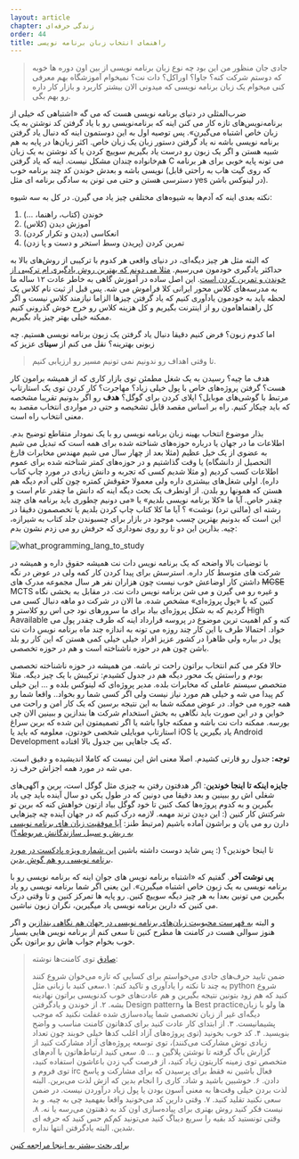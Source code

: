 ```yaml
---
layout: article
chapter: زندگی حرفه‌ای
order: 44
title: راهنمای انتخاب زبان برنامه نویسی
---
```


<blockquote>جادی جان منظور من این بود چه نوع زبان برنامه نویسی از بین اون دوره ها خوبه که دوستم شرکت کنه؟ جاوا؟ اوراکل؟ دات نت؟ نمیخوام آموزشگاه بهم معرفی کنی میخوام یک زبان برنامه نویسی که میدونی الان بیشتر کاربرد و بازار کار داره رو بهم بگی.
</blockquote>



ضرب‌المثلی در دنیای برنامه نویسی هست که می گه «اشتباهی که خیلی از برنامه‌نویس‌های تازه کار می کنن اینه که برنامه‌نویسی رو با یاد گرفتن کد نوشتن به یک زبان خاص اشتباه می‌گیرن». پس توصیه اول به این دوستمون اینه که دنبال یاد گرفتن برنامه نویسی باشه نه یاد گرفتن دستور زبان یک زبان خاص. اکثر زبان‌ها در پایه به هم شبیه هستن و اگر یک زبون رو درست یاد بگیریم سوییچ کردن یا کد نوشتن به یک زبان هم‌خانواده چندان مشکل نیست. اینه که یاد گرفتن C می تونه پایه خوبی برای هر برنامه نویسی باشه و بعدش خوندن کد چند برنامه خوب (که روی گیت هاب به راحتی قابل دسترسی هستن و حتی می تونن به سادگی برنامه ای مثل yes در لینوکس باشن).

نکته بعدی اینه که آدم‌ها به شیوه‌های مختلفی چیز یاد می گیرن. در کل به سه شیوه:
<ol>
<li>خوندن (کتاب، راهنما، ...)</li>
<li>آموزش دیدن (کلاس)</li>
<li>انعکاسی (دیدن و تکرار کردن)</li>
	<li>تمرین کردن (پریدن وسط استخر و دست و پا زدن)</li>
</ol>


که البته مثل هر چیز دیگه‌ای، در دنیای واقعی هر کدوم با ترکیبی از روش‌های بالا به حداکثر یادگیری خودمون می‌رسیم. <a href="http://jadi.net/2011/12/%da%86%d8%b7%d9%88%d8%b1%db%8c-%d8%a7%d8%b3%da%a9%d8%b1%db%8c%d9%be%d8%aa-%d9%86%d9%88%db%8c%d8%b3%db%8c-%d8%a8%d8%b4-%db%8c%d8%a7-%d9%87%d8%b1-%da%86%db%8c%d8%b2-%d8%af%db%8c%da%af%d9%87-%db%8c%d8%a7/" title="چطوری اسکریپت نویسی بش یا هر چیز دیگه یاد بگیریم؟">مثلا می دونم که بهترین روش یادگیری ام ترکیبی از خوندن و تمرین کردن است</a>. این اصل ساده در آموزش گاهی به خاطر عادت ۱۲ ساله ما به مدرسه‌های کلاس محور ایرانی کلا فراموش می شه. پس قبل از ثبت نام کلاس یک لحظه باید به خودمون یادآوری کنیم که یاد گرفتن چیزها الزاما نیازمند کلاس نیست و اگر کل راهنماهامون رو از اینترنت بگیریم و کل هزینه کلاس رو خرج خوش گذرونی کنیم ممکنه خیلی بهتر چیز یاد بگیریم.

اما کدوم زبون؟ فرض کنیم دقیقا دنبال یاد گرفتن یک زبون برنامه نویسی هستیم. چه زبونی بهترینه؟ نقل می کنم از <strong>سینا</strong>ی عزیز که 



<blockquote>تا وقتی اهداف رو ندونیم نمی تونیم مسیر رو ارزیابی کنیم. 
</blockquote>


هدف ما چیه؟‌ رسیدن به یک شغل مطمئن توی بازار کاری که از همیشه برامون کار هست؟ گرفتن پروژه‌های خاص با پول خیلی زیاد؟ مهاجرت؟ کار کردن توی یک استارتاپ مرتبط با گوشی‌های موبایل؟ اپلای کردن برای گوگل؟ <b>هدف</b> رو اگر بدونیم تقریبا مشخصه که باید چیکار کنیم. راه بر اساس مقصد قابل تشخیصه و حتی در مواردی انتخاب مقصد به معنی انتخاب راه است. 

بذار موضوع انتخاب بهینه زبان برنامه نویسی رو با یک نمودار متقاطع توضیح بدم. اطلاعات ما در جهان یا درباره حوزه‌های شناخته شده برای همه است که تبدیل می شیم به عضوی از یک خیل عظیم (مثلا بعد از چهار سال می شیم مهندس مخابرات فارغ التحصیل از دانشگاه) یا وقت گذاشتیم و در حوزه‌های کمتر شناخته شده برای عموم اطلاعات کسب کردیم (و مثلا شدیم کسی که تجربه و دانش زیادی در مورد چاپ کتاب داره). اولی شغل‌های بیشتری داره ولی معمولا حقوقش کمتره چون کلی آدم دیگه هم هستن که همونها رو بلدن. از اونطرف یک بحث دیگه اینه که دانش ما چقدر عام است و چقدر خاص. آیا ما «کلا برنامه نویسی بلدیم» یا «می دونیم چطوری باید برنامه های چند رشته ای (مالتی ترد) نوشت» ؟ آیا ما کلا کتاب چاپ کردن بلدیم یا تخصصمون دقیقا در این است که بدونیم بهترین چسب موجود در بازار برای چسبوندن جلد کتاب به شیرازه، چیه. بذارین این دو تا رو روی نموداری که حرفش رو می زدم نشون بدم:

<img src="/images/what_programming_lang_to_study.png" alt="what_programming_lang_to_study"  />

با توضیات بالا واضحه که یک برنامه نویس دات نت همیشه حقوق داره  و همیشه در شرکت های متوسط کار داره. استرسش برای پیدا کردن کار کمه ولی در عوض در نگه داشتن کار اوضاعش خوب نیست چون هزاران نفر هر سال مجموعه مدرک های <del datetime="2014-01-04T09:44:27+00:00">MCSE</del> MCTS و غیره رو می گیرن و می شن برنامه نویس دات نت. در مقابل به بخشی نگاه کنین که با «پول پروژه‌ای» مشخص شده. ما الان در شرکت دو ماهه دنبال کسی می گردیم که به شکل پروژه‌ای بیاد برای ما سرورهای نود جی اس رو کلاستر و High Aavailable کنه و کم اهمیت ترین موضوع در پروسه قرارداد اینه که طرف چقدر پول می خواد. احتمالا طرف با این کار چند روزه می تونه به اندازه چند ماه برنامه نویس دات نت پول در بیاره ولی ظاهرا در کشور عزیز افراد خیلی خیلی کمی هستن که این کار رو بلد باشن چون هم در حوزه ناشناخته است و هم در حوزه تخصصی. 

حالا فکر می کنم انتخاب براتون راحت تر باشه. من همیشه در حوزه ناشناخته تخصصی بودم و راستش یک محور دیگه هم در جدول کشیدم: ترکیبش با یک چیز دیگه. مثلا متخصص سیستم عاملی که مخابرات بلده. مدیر پروژه‌ای که لینوکس بلده و ... این خیلی کم پیدا می شه و خیلی هم مورد نیاز نیست ولی اگر کسی شما رو بخواد.. واقعا شما رو همه جوره می خواد. در عوض ممکنه شما به این نتیجه برسین که یک کار امن و راحت می خواین و در این صورت باید نگاهی به بخش استخدام شرکت ها بندازین و ببینین الان چی بورسه. ممکنه دات نت باشه و ممکنه جاوا باشه یا اگر تصمیمتون این شده که برین سراغ استارتاپ موبایلی شخصی خودتون، معلومه که باید یا iOS یاد بگیرین یا Android Development که یک جاهایی بین جدول بالا افتاده. 


<strong>توجه: </strong>جدول رو قارتی کشیدم. اصلا معنی اش این نیست که کاملا اندیشیده و دقیق است. می شه در مورد همه اجزاش حرف زد.

<strong>جایزه اینکه تا اینجا خوندین</strong>: اگر هدفتون رفتن به چیزی مثل گوگل است، برین و آگهی‌های شغلی اش رو ببینین و بعد دقیقا می دونین که در طول یکی دو سال آینده باید چی یاد بگیرین و به کدوم پروژه‌ها کمک کنین تا خود گوگل بیاد ازتون خواهش کنه که برین تو شرکتش کار کنین (: این دیدن ترند مهمه. لازمه درک کنیم که در جهان آینده چه چیزهایی دارن رو می یان و براشون آماده باشیم (مرتبط طنز: <a href="http://jadi.net/2008/05/%D8%A2%DB%8C%D8%A7-%D9%85%D9%88%D9%81%D9%82%DB%8C%D8%AA-%D8%B2%D8%A8%D8%A7%D9%86%E2%80%8C%D9%87%D8%A7%DB%8C-%D8%A8%D8%B1%D9%86%D8%A7%D9%85%D9%87%E2%80%8C%D9%86%D9%88%DB%8C%D8%B3%DB%8C-%D8%A8%D8%A7/">آیا موفقیت زبان های برنامه نویسی به ریش و سبیل سازندگانش مربوطه؟</a>)

تا اینجا خوندین؟ (: پس  شاید دوست داشته باشین <a href="http://jadi.net/2008/09/chegoone-barname-nevis-besham/" title="پادکست اول: چگونه می‌توانیم یک برنامه‌نویس خوب بشویم؟">این شماره ویژه پادکست در مورد برنامه نویسی رو هم گوش بدین</a>. 

<strong>پی نوشت آخر</strong>. گفتیم که «اشتباه برنامه نویس های جوان اینه که برنامه نویسی رو با برنامه نویسی به یک زبون خاص اشتباه میگیرن». این یعنی اگر شما برنامه نویسی رو یاد بگیرین می تونین بعدا به هر چیز دیگه سوییچ کنین. رو پایه ها تمرکز کنین و تا وقتی درک می کنین که دارین برنامه نویسی یاد میگیرین، نگران زبون نباشین.

و البته <a href="http://jadi.net/2010/12/%D9%85%D8%AD%D8%A8%D9%88%D8%A8%D8%AA%D8%B1%DB%8C%D9%86-%D8%B2%D8%A8%D8%A7%D9%86%D9%87%D8%A7%DB%8C-%D8%A8%D8%B1%D9%86%D8%A7%D9%85%D9%87-%D9%86%D9%88%DB%8C%D8%B3%DB%8C/">به فهرست محبوبیت زبان‌های برنامه نویسی در جهان هم نگاهی بندازین</a> و اگر هنوز سوالی هست در کامنت ها مطرح کنین تا سعی کنم از برنامه نویس هایی بسیار خوب بخوام جواب هاش رو براتون بگن. 





<blockquote><a href="http://sadeq.ir">صادق</a> توی کامنت‌ها نوشته:	

ضمن تایید حرف‌های جادی می‌خواستم برای کسایی که تازه می‌خوان شروع کنند یه چند تا نکته را یادآوری و تاکید کنم:
۱.سعی کنید با زبانی مثل python شروع کنید که هم زود بتونین نتیجه بگیرین و هم عادت‌های خوب کدنویسی براتون نهادینه بشه.
۲. از خوندن و یادگرفتن Design patternها و Best practiceها ولو با زبان دیگه‌ای غیر از زبان تخصصی شما پیاده‌سازی شده غفلت نکنید که موجب پشیمانیست.
۳. از ابتدای کار عادت کنید برای کدهاتون کامنت مناسب و واضح بنویسید.
۴. کد خوب بخونید (توی پروژه‌های آزاد اغلب کدها خیلی خوبند چون تعداد زیادی توش مشارکت می‌کنند)، توی توسعه پروژه‌های آزاد مشارکت کنید از گزارش باگ گرفته تا نوشتن پلاگین و …
۵. سعی کنید ارتباط‌هاتون با آدم‌های متخصص توی زمینه کاریتون زیاد کنید، از فرصت گپ زدن باعاشون استفاده کنید، توی فروم و irc فعال باشین نه فقط برای پرسیدن که برای مشارکت و پاسخ دادن.
۶. خوشبین باشید و شاد. کاری را انجام بدین که ازش لذت می‌برین. البته لذت بردن خیلی وقت‌ها به معنی آسون بودن یا پول زیاد درآوردن نیست. در ضمن سعی نکنید تقلید کنید.
۷. وقتی دارین کد می‌خونید واقعا بفهمید چی به چیه. و بد نیست فکر کنید روش بهتری برای پیاده‌سازی اون کد به ذهنتون می‌رسه یا نه.
۸. وقتی تونستید کد بقیه را سریع دیباگ کنید می‌تونید کم‌کم حس کنید که حرفه ای شدین. البته یادگرفتن انتها نداره.
</blockquote>

[برای بحث بیشتر به اینجا مراجعه کنین](http://jadi.net/2013/12/kodoom-zaboone-barname-nevisi-behtare/)

